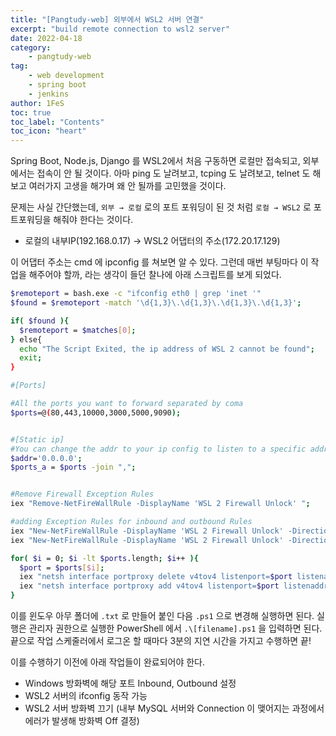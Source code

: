 ```yaml
---
title: "[Pangtudy-web] 외부에서 WSL2 서버 연결"
excerpt: "build remote connection to wsl2 server"
date: 2022-04-18
category:
    - pangtudy-web
tag:
    - web development
    - spring boot
    - jenkins
author: 1FeS
toc: true
toc_label: "Contents"
toc_icon: "heart"
---
```


Spring Boot, Node.js, Django 를 WSL2에서 처음 구동하면 로컬만 접속되고, 외부에서는 접속이 안 될 것이다. 아마 ping 도 날려보고, tcping 도 날려보고, telnet 도 해보고 여러가지 고생을 해가며 왜 안 될까를 고민했을 것이다.

문제는 사실 간단했는데, `외부 → 로컬` 로의 포트 포워딩이 된 것 처럼 `로컬 → WSL2` 로 포트포워딩을 해줘야 한다는 것이다.

- 로컬의 내부IP(192.168.0.17) -> WSL2 어댑터의 주소(172.20.17.129)

이 어댑터 주소는 cmd 에 ipconfig 를 쳐보면 알 수 있다. 그런데 매번 부팅마다 이 작업을 해주어야 할까, 라는 생각이 들던 찰나에 아래 스크립트를 보게 되었다.

```sh
$remoteport = bash.exe -c "ifconfig eth0 | grep 'inet '"
$found = $remoteport -match '\d{1,3}\.\d{1,3}\.\d{1,3}\.\d{1,3}';

if( $found ){
  $remoteport = $matches[0];
} else{
  echo "The Script Exited, the ip address of WSL 2 cannot be found";
  exit;
}

#[Ports]

#All the ports you want to forward separated by coma
$ports=@(80,443,10000,3000,5000,9090);


#[Static ip]
#You can change the addr to your ip config to listen to a specific address
$addr='0.0.0.0';
$ports_a = $ports -join ",";


#Remove Firewall Exception Rules
iex "Remove-NetFireWallRule -DisplayName 'WSL 2 Firewall Unlock' ";

#adding Exception Rules for inbound and outbound Rules
iex "New-NetFireWallRule -DisplayName 'WSL 2 Firewall Unlock' -Direction Outbound -LocalPort $ports_a -Action Allow -Protocol TCP";
iex "New-NetFireWallRule -DisplayName 'WSL 2 Firewall Unlock' -Direction Inbound -LocalPort $ports_a -Action Allow -Protocol TCP";

for( $i = 0; $i -lt $ports.length; $i++ ){
  $port = $ports[$i];
  iex "netsh interface portproxy delete v4tov4 listenport=$port listenaddress=$addr";
  iex "netsh interface portproxy add v4tov4 listenport=$port listenaddress=$addr connectport=$port connectaddress=$remoteport";
}
```

이를 윈도우 아무 폴더에 `.txt` 로 만들어 붙인 다음 `.ps1` 으로 변경해 실행하면 된다. 실행은 관리자 권한으로 실행한 PowerShell 에서 `.\[filename].ps1` 을 입력하면 된다. 끝으로 작업 스케줄러에서 로그온 할 때마다 3분의 지연 시간을 가지고 수행하면 끝!

이를 수행하기 이전에 아래 작업들이 완료되어야 한다. 

- Windows 방화벽에 해당 포트 Inbound, Outbound 설정
- WSL2 서버의 ifconfig 동작 가능
- WSL2 서버 방화벽 끄기 (내부 MySQL 서버와 Connection 이 맺어지는 과정에서 에러가 발생해 방화벽 Off 결정)
